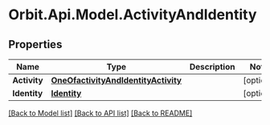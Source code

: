 # Orbit.Api.Model.ActivityAndIdentity
## Properties

Name | Type | Description | Notes
------------ | ------------- | ------------- | -------------
**Activity** | [**OneOfactivityAndIdentityActivity**](OneOfactivityAndIdentityActivity.md) |  | [optional] 
**Identity** | [**Identity**](Identity.md) |  | [optional] 

[[Back to Model list]](../README.md#documentation-for-models) [[Back to API list]](../README.md#documentation-for-api-endpoints) [[Back to README]](../README.md)

